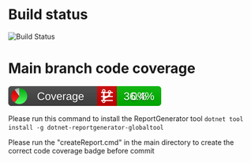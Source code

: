 # Build status
![Build Status](https://github.com/Academy-Developers-NORAM/art-store-back-end/actions/workflows/dotnet.yml/badge.svg)
# Main branch code coverage
![Code Coverage](https://raw.githubusercontent.com/Academy-Developers-NORAM/art-store-back-end/main/reports/badge_combined.svg)

Please run this command to install the ReportGenerator tool
`dotnet tool install -g dotnet-reportgenerator-globaltool`

Please run the "createReport.cmd" in the main directory to create the correct code coverage badge before commit